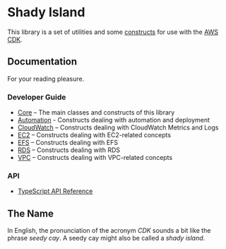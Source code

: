 # Shady Island

This library is a set of utilities and some [constructs](https://github.com/aws/constructs) for use with the [AWS CDK](https://github.com/aws/aws-cdk).

## Documentation

For your reading pleasure.

### Developer Guide

- [Core](core.md) – The main classes and constructs of this library
- [Automation](automation.md) - Constructs dealing with automation and deployment
- [CloudWatch](cloudwatch.md) – Constructs dealing with CloudWatch Metrics and Logs
- [EC2](ec2.md) – Constructs dealing with EC2-related concepts
- [EFS](efs.md) – Constructs dealing with EFS
- [RDS](rds.md) – Constructs dealing with RDS
- [VPC](vpc.md) – Constructs dealing with VPC-related concepts

### API

- [TypeScript API Reference](api/)

## The Name

In English, the pronunciation of the acronym _CDK_ sounds a bit like the phrase _seedy cay_. A seedy cay might also be called a _shady island_.
